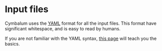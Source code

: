 # Input files

Cymbalum uses the [YAML](http://yaml.org/) format for all the input files. This
format have significant whitespace, and is easy to read by humans.

If you are not familiar with the YAML syntax, [this
page](https://learnxinyminutes.com/docs/yaml/) will teach you the basics.

<!-- TODO: add an introduction to YAML -->

